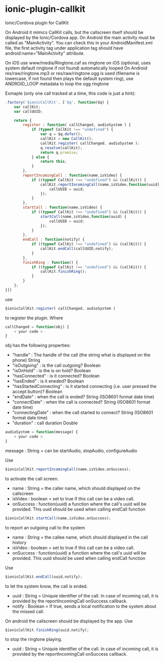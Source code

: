 # ionic-plugin-callkit
Ionic/Cordova plugin for CallKit

On Android it mimics CallKit calls, but the callscreen itself should be displayed by the Ionic/Cordova app. On Android the main activity must be called as "MainActivity". You can check this in your AndroidManifest.xml file, the first activity tag under application tag should have android:name="MainActivity" attribute.

On iOS use www/media/Ringtone.caf as ringtone on iOS (optional, uses system default ringtone if not found) automatically looped
On Android res/raw/ringtone.mp3 or res/raw/ringtone.ogg is used (filename is lowercase, if not found then plays the default system ring), use ANDROID_LOOP metadata to loop the ogg ringtone

Exmaple (only one call tracked at a time, this code is just a hint):

```javascript
.factory('$ionicCallKit', ['$q', function($q) {
	var callKit;
    var callUUID;

	return {
		register : function( callChanged, audioSystem ) {
			if (typeof CallKit !== "undefined") {
				var q = $q.defer();
				callKit = new CallKit();
				callKit.register( callChanged, audioSystem );
				q.resolve(callKit);
				return q.promise;
			} else {
				return this;
			}
		},
		reportIncomingCall : function(name,isVideo) {
			if ((typeof CallKit !== "undefined") && (callKit)) {
				callKit.reportIncomingCall(name,isVideo,function(uuid) {
                    callUUID = uuid;
                });
			}
		},
        startCall : function(name,isVideo) {
			if ((typeof CallKit !== "undefined") && (callKit)) {
                startCall(name,isVideo,function(uuid) {
                    callUUID = uuid;
                });
			}
        },
		endCall : function(notify) {
			if ((typeof CallKit !== "undefined") && (callKit)) {
				callKit.endCall(callUUID,notify);
			}
		},
		finishRing : function() {
			if ((typeof CallKit !== "undefined") && (callKit)) {
				callKit.finishRing();
			}
		}
	};
}])
```

use

```javascript
$ionicCallKit.register( callChanged, audioSystem )
```

to register the plugin. Where

```javascript
callChanged = function(obj) {
	< your code >
}
```

obj has the following properties:
* "handle" : The handle of the call (the string what is displayed on the phone) String
* "isOutgoing" : is the call outgoing? Boolean
* "isOnHold" : is the is on hold? Boolean
* "hasConnected" : is it connected? Boolean
* "hasEnded" : is it eneded? Boolean
* "hasStartedConnecting" : is it started connecting (i.e. user pressed the accept button)? Boolean
* "endDate" : when the call is ended? String (ISO8601 format date time)
* "connectDate" : when the call is connected? String (ISO8601 format date time)
* "connectingDate" : when the call started to connect? String (ISO8601 format date time)
* "duration" : call duration Double

```javascript
audioSystem = function(message) {
	< your code >
}
```
message : String = can be startAudio, stopAudio, configureAudio

Use 

```javascript
$ionicCallKit.reportIncomingCall(name,isVideo,onSuccess);
```

to activate the call screen.
* name : String = the caller name, which should displayed on the callscreen
* isVideo : boolean = set to true if this call can be a video call.
* onSuccess : function(uuid) a function where the call's uuid will be provided. This uuid should be used when calling endCall function

```javascript
$ionicCallKit.startCall(name,isVideo,onSuccess);
```

to report an outgoing call to the system
* name : String = the callee name, which should displayed in the call history
* isVideo : boolean = set to true if this call can be a video call.
* onSuccess : function(uuid) a function where the call's uuid will be provided. This uuid should be used when calling endCall function

Use

```javascript
$ionicCallKit.endCall(uuid,notify);
```

to let the system know, the call is ended.

* uuid : String = Uniquie identifier of the call. In case of incoming call, it is provided by the reportIncomingCall onSuccess callback.
* notify : Boolean = If true, sends a local notification to the system about the missed call.

On android the callscreen should be displayed by the app. Use

```javascript
$ionicCallKit.finishRing(uuid,notify);
```

to stop the ringtone playing.

* uuid : String = Uniquie identifier of the call. In case of incoming call, it is provided by the reportIncomingCall onSuccess callback.

